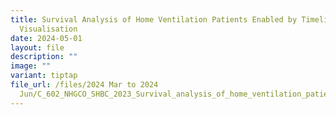 ```yaml
---
title: Survival Analysis of Home Ventilation Patients Enabled by Timeline
  Visualisation
date: 2024-05-01
layout: file
description: ""
image: ""
variant: tiptap
file_url: /files/2024 Mar to 2024
  Jun/C_602_NHGCO_SHBC_2023_Survival_analysis_of_home_ventilation_patients_enabled_by_timeline_visualisation.pdf
---
```

